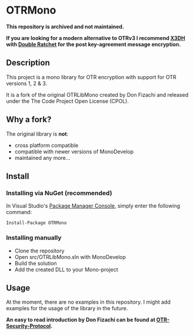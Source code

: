 # OTRMono

**This repository is archived and not maintained.**

**If you are looking for a modern alternative to OTRv3 I recommend [X3DH](https://www.signal.org/docs/specifications/x3dh/) with [Double Ratchet](https://www.signal.org/docs/specifications/doubleratchet/) for the post key-agreement message encryption.**

## Description
This project is a mono library for OTR encryption with support for OTR versions 1, 2 & 3.

It is a fork of the original OTRLibMono created by Don Fizachi and released under the The Code Project Open License (CPOL).

## Why a fork?

The original library is **not**: 

  * cross platform compatible
  * compatible with newer versions of MonoDevelop
  * maintained any more...


## Install

### Installing via NuGet (recommended)

In Visual Studio's [Package Manager Console](http://docs.nuget.org/docs/start-here/using-the-package-manager-console),
simply enter the following command:

	Install-Package OTRMono

### Installing manually
  * Clone the repository
  * Open src/OTRLibMono.sln with MonoDevelop
  * Build the solution
  * Add the created DLL to your Mono-project


## Usage
At the moment, there are no examples in this repository. I might add examples for the usage of the library in the future.

**An easy to read introduction by Don Fizachi can be found at [OTR-Security-Protocol](http://www.codeproject.com/Articles/644318/Off-The-Record-OTR-Security-Protocol).**

